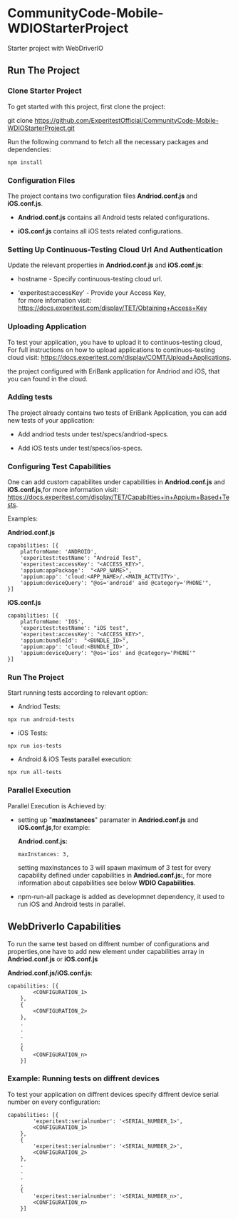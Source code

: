 # CommunityCode-Mobile-WDIOStarterProject
Starter project with WebDriverIO

## Run The Project
### Clone Starter Project

To get started with this project, first clone the project:

git clone https://github.com/ExperitestOfficial/CommunityCode-Mobile-WDIOStarterProject.git

Run the following command to fetch all the necessary packages and dependencies:

```
npm install
```

### Configuration Files

The project contains two configuration files **Andriod.conf.js** and **iOS.conf.js**.

- **Andriod.conf.js** contains all Android tests related configurations.

- **iOS.conf.js** contains all iOS tests related configurations.

### Setting Up Continuous-Testing Cloud Url And Authentication

Update the relevant properties in **Andriod.conf.js** and **iOS.conf.js**:

- hostname - Specify continuous-testing cloud url.

- 'experitest:accessKey' - Provide your Access Key,  
  for more infomation visit: https://docs.experitest.com/display/TET/Obtaining+Access+Key

### Uploading Application

To test your application, you have to upload it to continuos-testing cloud, 
For full instructions on how to upload applications to continuos-testing cloud visit: https://docs.experitest.com/display/COMT/Upload+Applications.

the project configured with EriBank application for Andriod and iOS, that you can found in the cloud.

### Adding tests

The project already contains two tests of EriBank Application, you can add new tests of your application:

- Add andriod tests under test/specs/andriod-specs.

- Add iOS tests under test/specs/ios-specs.

### Configuring Test Capabilities

One can add custom capabilites under capabilities in **Andriod.conf.js** and **iOS.conf.js**,for more information visit: https://docs.experitest.com/display/TET/Capabilties+in+Appium+Based+Tests.

Examples:

**Andriod.conf.js**
```
capabilities: [{
    platformName: 'ANDROID',
    'experitest:testName': "Android Test",
    'experitest:accessKey': "<ACCESS_KEY>",
    'appium:appPackage':  "<APP_NAME>",
    'appium:app': 'cloud:<APP_NAME>/.<MAIN_ACTIVITY>',
    'appium:deviceQuery': "@os='android' and @category='PHONE'",
}]
```

**iOS.conf.js**
```
capabilities: [{
    platformName: 'IOS',
    'experitest:testName': "iOS test",
    'experitest:accessKey': "<ACCESS_KEY>",
    'appium:bundleId':  "<BUNDLE_ID>",
    'appium:app': 'cloud:<BUNDLE_ID>',
    'appium:deviceQuery': "@os='ios' and @category='PHONE'"
}]
```

### Run The Project

Start running tests according to relevant option:

- Andriod Tests:

```
npx run android-tests
```

- iOS Tests:

```
npx run ios-tests
```

- Android & iOS Tests parallel execution:

```
npx run all-tests
```

### Parallel Execution

Parallel Execution is Achieved by:

- setting up "**maxInstances**" paramater in **Andriod.conf.js** and **iOS.conf.js**,for example:

  **Andriod.conf.js:**
  ```
  maxInstances: 3,
  ```
  
  setting maxInstances to 3 will spawn maximum of 3 test for every capability defined under capabilities in **Andriod.conf.js:**,
  for more information about capabilities see below **WDIO Capabilities**.

- npm-run-all package is added as developmnet dependency, it used to run iOS and Android tests in parallel. 


## WebDriverIo Capabilities 

To run the same test based on diffrent number of configurations and properties,one have to add new element under capabilities array in
**Andriod.conf.js** or **iOS.conf.js**

**Andriod.conf.js/iOS.conf.js**:
```
capabilities: [{
        <CONFIGURATION_1>
    },
    {
        <CONFIGURATION_2>
    },
    .
    .
    .
    ,
    {
        <CONFIGURATION_n>
    }]
```

### Example: Running tests on diffrent devices

To test your application on diffrent devices specify diffrent device serial number on every configuration: 

```
capabilities: [{
        'experitest:serialnumber': '<SERIAL_NUMBER_1>',
        <CONFIGURATION_1>
    },
    {
        'experitest:serialnumber': '<SERIAL_NUMBER_2>',
        <CONFIGURATION_2>
    },
    .
    .
    .
    ,
    {
        'experitest:serialnumber': '<SERIAL_NUMBER_n>',
        <CONFIGURATION_n>
    }]
```


  

